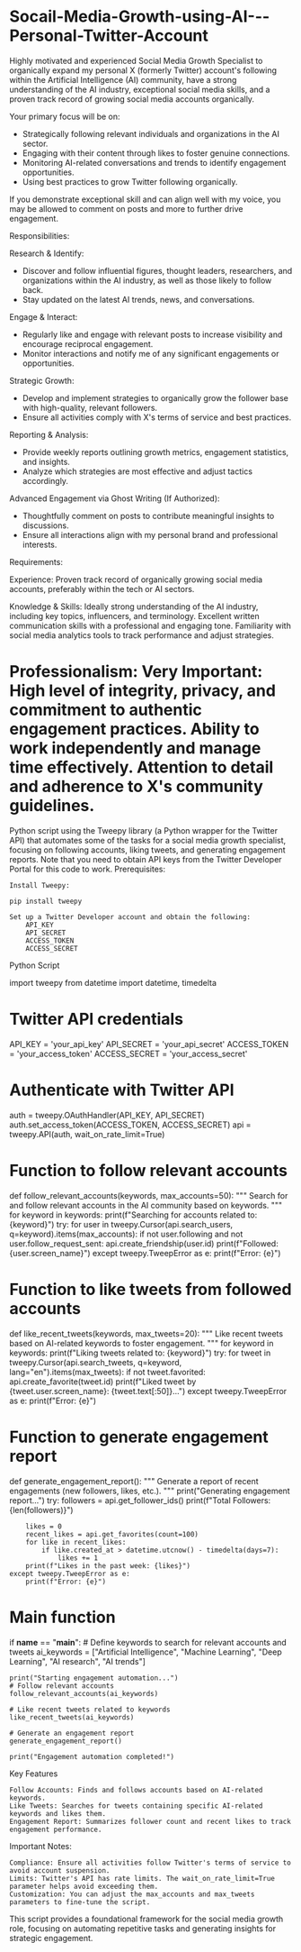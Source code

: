 # Socail-Media-Growth-using-AI---Personal-Twitter-Account
Highly motivated and experienced Social Media Growth Specialist to organically expand my personal X (formerly Twitter) account's following within the Artificial Intelligence (AI) community, have a strong understanding of the AI industry, exceptional social media skills, and a proven track record of growing social media accounts organically.

Your primary focus will be on:

- Strategically following relevant individuals and organizations in the AI sector.
- Engaging with their content through likes to foster genuine connections.
- Monitoring AI-related conversations and trends to identify engagement opportunities.
- Using best practices to grow Twitter following organically.

If you demonstrate exceptional skill and can align well with my voice, you may be allowed to comment on posts and more to further drive engagement.

Responsibilities:

Research & Identify:
- Discover and follow influential figures, thought leaders, researchers, and organizations within the AI industry, as well as those likely to follow back.
- Stay updated on the latest AI trends, news, and conversations.

Engage & Interact:
- Regularly like and engage with relevant posts to increase visibility and encourage reciprocal engagement.
- Monitor interactions and notify me of any significant engagements or opportunities.

Strategic Growth:
- Develop and implement strategies to organically grow the follower base with high-quality, relevant followers.
- Ensure all activities comply with X's terms of service and best practices.

Reporting & Analysis:
- Provide weekly reports outlining growth metrics, engagement statistics, and insights.
- Analyze which strategies are most effective and adjust tactics accordingly.

Advanced Engagement via Ghost Writing (If Authorized):
- Thoughtfully comment on posts to contribute meaningful insights to discussions.
- Ensure all interactions align with my personal brand and professional interests.

Requirements:

Experience:
Proven track record of organically growing social media accounts, preferably within the tech or AI sectors.

Knowledge & Skills:
Ideally strong understanding of the AI industry, including key topics, influencers, and terminology.
Excellent written communication skills with a professional and engaging tone.
Familiarity with social media analytics tools to track performance and adjust strategies.

Professionalism:
**Very Important**: High level of integrity, privacy, and commitment to authentic engagement practices.
Ability to work independently and manage time effectively.
Attention to detail and adherence to X's community guidelines.
================
Python script using the Tweepy library (a Python wrapper for the Twitter API) that automates some of the tasks for a social media growth specialist, focusing on following accounts, liking tweets, and generating engagement reports. Note that you need to obtain API keys from the Twitter Developer Portal for this code to work.
Prerequisites:

    Install Tweepy:

    pip install tweepy

    Set up a Twitter Developer account and obtain the following:
        API_KEY
        API_SECRET
        ACCESS_TOKEN
        ACCESS_SECRET

Python Script

import tweepy
from datetime import datetime, timedelta

# Twitter API credentials
API_KEY = 'your_api_key'
API_SECRET = 'your_api_secret'
ACCESS_TOKEN = 'your_access_token'
ACCESS_SECRET = 'your_access_secret'

# Authenticate with Twitter API
auth = tweepy.OAuthHandler(API_KEY, API_SECRET)
auth.set_access_token(ACCESS_TOKEN, ACCESS_SECRET)
api = tweepy.API(auth, wait_on_rate_limit=True)

# Function to follow relevant accounts
def follow_relevant_accounts(keywords, max_accounts=50):
    """
    Search for and follow relevant accounts in the AI community based on keywords.
    """
    for keyword in keywords:
        print(f"Searching for accounts related to: {keyword}")
        try:
            for user in tweepy.Cursor(api.search_users, q=keyword).items(max_accounts):
                if not user.following and not user.follow_request_sent:
                    api.create_friendship(user.id)
                    print(f"Followed: {user.screen_name}")
        except tweepy.TweepError as e:
            print(f"Error: {e}")

# Function to like tweets from followed accounts
def like_recent_tweets(keywords, max_tweets=20):
    """
    Like recent tweets based on AI-related keywords to foster engagement.
    """
    for keyword in keywords:
        print(f"Liking tweets related to: {keyword}")
        try:
            for tweet in tweepy.Cursor(api.search_tweets, q=keyword, lang="en").items(max_tweets):
                if not tweet.favorited:
                    api.create_favorite(tweet.id)
                    print(f"Liked tweet by {tweet.user.screen_name}: {tweet.text[:50]}...")
        except tweepy.TweepError as e:
            print(f"Error: {e}")

# Function to generate engagement report
def generate_engagement_report():
    """
    Generate a report of recent engagements (new followers, likes, etc.).
    """
    print("Generating engagement report...")
    try:
        followers = api.get_follower_ids()
        print(f"Total Followers: {len(followers)}")

        likes = 0
        recent_likes = api.get_favorites(count=100)
        for like in recent_likes:
            if like.created_at > datetime.utcnow() - timedelta(days=7):
                likes += 1
        print(f"Likes in the past week: {likes}")
    except tweepy.TweepError as e:
        print(f"Error: {e}")

# Main function
if __name__ == "__main__":
    # Define keywords to search for relevant accounts and tweets
    ai_keywords = ["Artificial Intelligence", "Machine Learning", "Deep Learning", "AI research", "AI trends"]

    print("Starting engagement automation...")
    # Follow relevant accounts
    follow_relevant_accounts(ai_keywords)

    # Like recent tweets related to keywords
    like_recent_tweets(ai_keywords)

    # Generate an engagement report
    generate_engagement_report()

    print("Engagement automation completed!")

Key Features

    Follow Accounts: Finds and follows accounts based on AI-related keywords.
    Like Tweets: Searches for tweets containing specific AI-related keywords and likes them.
    Engagement Report: Summarizes follower count and recent likes to track engagement performance.

Important Notes:

    Compliance: Ensure all activities follow Twitter's terms of service to avoid account suspension.
    Limits: Twitter's API has rate limits. The wait_on_rate_limit=True parameter helps avoid exceeding them.
    Customization: You can adjust the max_accounts and max_tweets parameters to fine-tune the script.

This script provides a foundational framework for the social media growth role, focusing on automating repetitive tasks and generating insights for strategic engagement.
